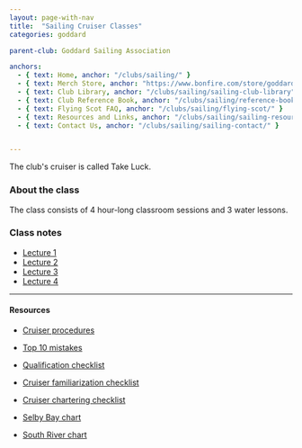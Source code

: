 ```yaml
---
layout: page-with-nav
title:  "Sailing Cruiser Classes"
categories: goddard

parent-club: Goddard Sailing Association

anchors:
  - { text: Home, anchor: "/clubs/sailing/" }
  - { text: Merch Store, anchor: "https://www.bonfire.com/store/goddard-sailing-association-store/"}
  - { text: Club Library, anchor: "/clubs/sailing/sailing-club-library" }
  - { text: Club Reference Book, anchor: "/clubs/sailing/reference-book/" }
  - { text: Flying Scot FAQ, anchor: "/clubs/sailing/flying-scot/" }
  - { text: Resources and Links, anchor: "/clubs/sailing/sailing-resources/" }
  - { text: Contact Us, anchor: "/clubs/sailing/sailing-contact/" }


---
```


The club's cruiser is called Take Luck.

### About the class

The class consists of 4 hour-long classroom sessions and 3 water lessons.

### Class notes

- [Lecture 1](https://docs.google.com/presentation/d/1ukJ7nF3rpSfJE5eiPypBuUgnp-Liy76O/edit?usp=drive_link&ouid=115722727750444071792&rtpof=true&sd=true)
- [Lecture 2](https://docs.google.com/presentation/d/1k_6y5HBxnW3ELiokabu3xHsvvQREB3dP/edit?usp=drive_link&ouid=115722727750444071792&rtpof=true&sd=true)
- [Lecture 3](https://docs.google.com/presentation/d/1kEAoSl8eF_v_1W2g_Yea5IQ4I1VeQ_OA/edit?usp=drive_link&ouid=115722727750444071792&rtpof=true&sd=true)
- [Lecture 4](https://docs.google.com/presentation/d/1Kq6Tv9kVJY57vlZcKiKCazPcE3q4wT6L/edit?usp=drive_link&ouid=115722727750444071792&rtpof=true&sd=true)

---

#### Resources
- [Cruiser procedures](https://docs.google.com/document/d/1ALL2HIJ7TNKVg8WOZ3JoZlqEwKLHvI97/edit?usp=drive_link&ouid=115722727750444071792&rtpof=true&sd=true)
- [Top 10 mistakes](https://docs.google.com/presentation/d/1hrEvep7uXUKVWBs7_fcplb2v_0n5OPA7/edit?usp=drive_link&ouid=115722727750444071792&rtpof=true&sd=true)
- [Qualification checklist](https://docs.google.com/document/d/1JnhddqDgTNice56UHYfHc9vgtzk8bNb4/edit?usp=drive_link&ouid=115722727750444071792&rtpof=true&sd=true)

- [Cruiser familiarization checklist](https://docs.google.com/document/d/1yvaAZK3PiOiYuGWPQSn7952bkm91_8wJ/edit?usp=drive_link&ouid=115722727750444071792&rtpof=true&sd=true)
- [Cruiser chartering checklist](https://drive.google.com/file/d/1S7gw2YPJ-eGYDWbHfZtClzfcnEBsg_0B/view?usp=drive_link)


- [Selby Bay chart](https://drive.google.com/file/d/1tq4M8mxkRUt8v2yIc3S5McVPL9iStl-r/view?usp=drive_link)
- [South River chart](https://drive.google.com/file/d/1iv2ECm8NhmUW9wWElB3n1msiwNh9vykP/view?usp=drive_link)